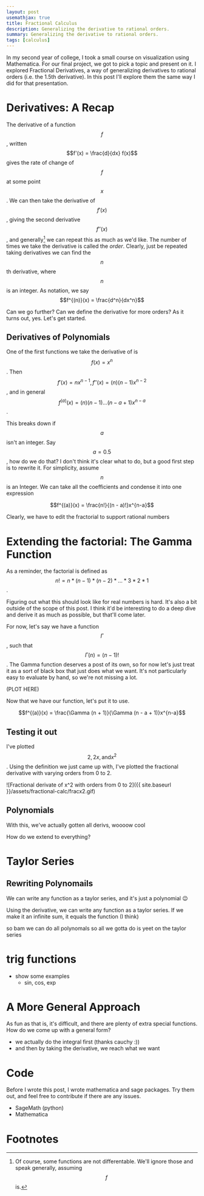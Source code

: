 ```yaml
---
layout: post
usemathjax: true
title: Fractional Calculus
description: Generalizing the derivative to rational orders.
summary: Generalizing the derivative to rational orders.
tags: [calculus]
---
```


In my second year of college, I took a small course on visualization using Mathematica. For our final project, we got to pick a topic and present on it. I explored Fractional Derivatives, a way of generalizing derivatives to rational orders (i.e. the 1.5th derivative). In this post I'll explore them the same way I did for that presentation.

# Derivatives: A Recap

The derivative of a function $$f$$, written $$f'(x) = \frac{d}{dx} f(x)$$ gives the rate of change of $$f$$ at some point $$x$$. We can then take the derivative of $$f'(x)$$, giving the second derivative $$f''(x)$$, and generally[^1] we can repeat this as much as we'd like. The number of times we take the derivative is called the _order_. Clearly, just be repeated taking derivatives we can find the $$n$$th derivative, where $$n$$ is an integer. As notation, we say $$f^{(n)}(x) = \frac{d^n}{dx^n}$$

Can we go further? Can we define the derivative for more orders? As it turns out, yes. Let's get started.

## Derivatives of Polynomials

One of the first functions we take the derivative of is $$f(x) = x^n$$. Then $$f'(x) = nx^{n-1}, f''(x) = (n)(n-1)x^{n-2}$$, and in general $$f^{(a)}(x) = (n)(n-1) \dots (n - a + 1)x^{n-a}$$.

This breaks down if $$a$$ isn't an integer. Say $$a = 0.5$$, how do we do that? I don't think it's clear what to do, but a good first step is to rewrite it. For simplicity, assume $$n$$ is an Integer. We can take all the coefficients and condense it into one expression

$$f^{(a)}(x) = \frac{n!}{(n - a)!}x^{n-a}$$

Clearly, we have to edit the fractorial to support rational numbers

# Extending the factorial: The Gamma Function

As a reminder, the factorial is defined as $$n! = n * (n - 1) * (n - 2) * \dots * 3 * 2 * 1$$.

Figuring out what this should look like for real numbers is hard. It's also a bit outside of the scope of this post. I think it'd be interesting to do a deep dive and derive it as much as possible, but that'll come later.

For now, let's say we have a function $$\Gamma$$, such that $$\Gamma (n) = (n - 1)!$$. The Gamma function deserves a post of its own, so for now let's just treat it as a sort of black box that just does what we want. It's not particularly easy to evaluate by hand, so we're not missing a lot.

(PLOT HERE)

Now that we have our function, let's put it to use.

$$f^{(a)}(x) = \frac{\Gamma (n + 1)}{\Gamma (n - a + 1)}x^{n-a}$$

## Testing it out

I've plotted $$2, 2x, \text{and} x^2$$. Using the definition we just came up with, I've plotted the fractional derivative with varying orders from 0 to 2.

![Fractional derivate of x^2 with orders from 0 to 2]({{ site.baseurl }}/assets/fractional-calc/fracx2.gif)

## Polynomials

With this, we've actually gotten all derivs, woooow cool

How do we extend to everything?

# Taylor Series

## Rewriting Polynomails

We can write any function as a taylor series, and it's just a polynomial :wink:

Using the derivative, we can write any function as a taylor series. If we make it an infinite sum, it equals the function (I think)

so bam we can do all polynomals so all we gotta do is yeet on the taylor series

# trig functions

- show some examples
  - sin, cos, exp

# A More General Approach

As fun as that is, it's difficult, and there are plenty of extra special functions. How do we come up with a general form?

- we actually do the integral first (thanks cauchy :))
- and then by taking the derivative, we reach what we want

# Code

Before I wrote this post, I wrote mathematica and sage packages. Try them out, and feel free to contribute if there are any issues.

- SageMath (python)
- Mathematica

# Footnotes

[^1]: Of course, some functions are not differentable. We'll ignore those and speak generally, assuming $$f$$ is.
[^2]: If $$n$$ is not an integer we can't actually write it this way, but that's okay.
